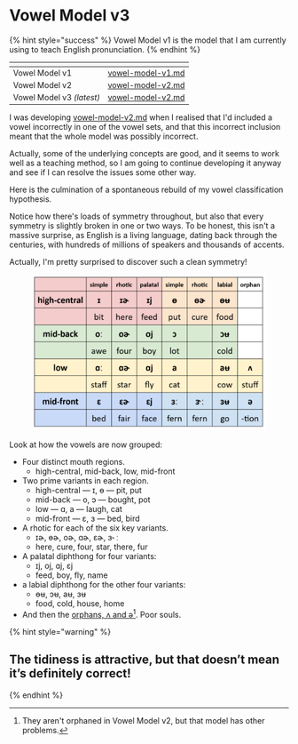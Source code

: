 # Vowel Model v3

{% hint style="success" %}
Vowel Model v1 is the model that I am currently using to teach English pronunciation.
{% endhint %}

<table data-view="cards"><thead><tr><th></th><th data-hidden data-type="content-ref"></th></tr></thead><tbody><tr><td>Vowel Model v1</td><td><a href="vowel-model-v1.md">vowel-model-v1.md</a></td></tr><tr><td>Vowel Model v2</td><td><a href="vowel-model-v2.md">vowel-model-v2.md</a></td></tr><tr><td>Vowel Model v3 <em>(latest)</em></td><td><a href="vowel-model-v2.md">vowel-model-v2.md</a></td></tr></tbody></table>

I was developing [vowel-model-v2.md](vowel-model-v2.md "mention") when I realised that I'd included a vowel incorrectly in one of the vowel sets, and that this incorrect inclusion meant that the whole model was possibly incorrect.

Actually, some of the underlying concepts are good, and it seems to work well as a teaching method, so I am going to continue developing it anyway and see if I can resolve the issues some other way.



Here is the culmination of a spontaneous rebuild of my vowel classification hypothesis.&#x20;

Notice how there's loads of symmetry throughout, but also that every symmetry is slightly broken in one or two ways. To be honest, this isn't a massive surprise, as English is a living language, dating back through the centuries, with hundreds of millions of speakers and thousands of accents.

Actually, I'm pretty surprised to discover such a clean symmetry!

<figure><img src="../../.gitbook/assets/image (2).png" alt=""><figcaption></figcaption></figure>

Look at how the vowels are now grouped:

* Four distinct mouth regions.
  * high-central,   mid-back,   low,   mid-front
* Two prime variants in each region.
  * high-central  —  ɪ,  ɵ  —  pit,  put
  * mid-back  —  o,  ɔ  —  bought,  pot
  * low  —  ɑ,  a  —  laugh,  cat
  * mid-front  —  ɛ,  ɜ  —  bed,  bird
* A rhotic for each of the six key variants.
  * ɪɚ,   ɵɚ,   oɚ,   ɑɚ,   ɛɚ,   ɜ˞ ː
  * here, cure, four, star, there, fur
* A palatal diphthong for four variants:
  * ɪj,   oj,   ɑj,   ɛj
  * feed, boy, fly, name
* a labial diphthong for the other four variants:
  * ɵʉ,   ɔʉ,   aʉ,   ɜʉ
  * food, cold, house, home
* And then the [orphans, ʌ and ə](#user-content-fn-1)[^1]. Poor souls.

{% hint style="warning" %}
## The tidiness is attractive, but that doesn’t mean it’s definitely correct!
{% endhint %}



[^1]: They aren't orphaned in Vowel Model v2, but that model has other problems.
